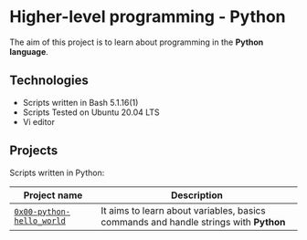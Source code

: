 # Higher-level programming - Python

The aim of this project is to learn about programming in the **Python language**.

## Technologies
* Scripts written in Bash 5.1.16(1)
* Scripts Tested on Ubuntu 20.04 LTS
* Vi editor

## Projects
Scripts written in Python:

| Project name | Description |
| ------------ | ----------- |
| [`0x00-python-hello_world`](https://github.com/ayub-kimani/alx-higher_level_programming/tree/master/0x00-python-hello_world) | It aims to learn about variables, basics commands and handle strings with **Python** |
